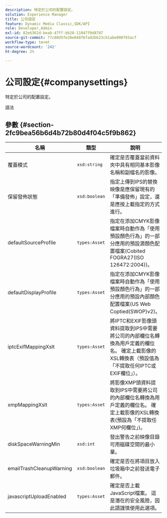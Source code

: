 ```yaml
---
description: 特定於公司的配置設定。
solution: Experience Manager
title: 公司設定
feature: Dynamic Media Classic,SDK/API
role: Developer,Admin
exl-id: 82e6362d-beab-47ff-bb20-11047f0d8787
source-git-commit: 77c88d5fe20e048f6fad2bb23cb1abe090793acf
workflow-type: tm+mt
source-wordcount: '242'
ht-degree: 2%

---
```


# 公司設定{#companysettings}

特定於公司的配置設定。

語法

## 參數 {#section-2fc9bea56b6d4b72b80d4f04c5f9b862}

| 名稱 | 類型 | 說明 |
|---|---|---|
| 覆蓋模式 | `xsd:string` | 確定是否覆蓋當前資料夾中具有相同基本影像名稱和副檔名的影像。 |
| 保留發佈狀態 | `xsd:boolean` | 指定上傳到IPS的替換映像是應保留現有的「準備發佈」設定，還是應按上載指定的方式進行。 |
| defaultSourceProfile | `types:Asset` | 指定在添加CMYK影像檔案時自動作為「使用預設顏色行為」的一部分應用的預設源顏色配置檔案(Cobited FOGRA27(ISO 126472:2004))。 |
| defaultDisplayProfile | `types:Asset` | 指定在添加CMYK影像檔案時自動作為「使用預設顏色行為」的一部分應用的預設內部顏色配置檔案(US Web Coptied(SWOP)v2)。 |
| iptcExifMappingXslt | `types:Asset` | 將IPTC和EXIF影像頭資料提取到IPS中需要將公司的內部欄位名轉換為用戶定義的欄位名。 確定上載影像的XSL轉換表（預設值為「不提取任何IPTC或EXIF欄位」）。 |
| xmpMappingXslt | `types:Asset` | 將影像XMP頭資料提取到IPS中需要將公司的內部欄位名轉換為用戶定義的欄位名。 確定上載影像的XSL轉換表(預設為「不提取任XMP何欄位」)。 |
| diskSpaceWarningMin | `xsd:int` | 發出警告之前映像目錄可用磁碟空間的最小量。 |
| emailTrashCleanupWarning | `xsd:boolean` | 確定是否在將項目放入垃圾箱中之前發送電子郵件。 |
| javascriptUploadEnabled | `types:Asset` | 確定是否上載JavaScript檔案。 這是潛在的安全風險，因此請謹慎使用此選項。 |
